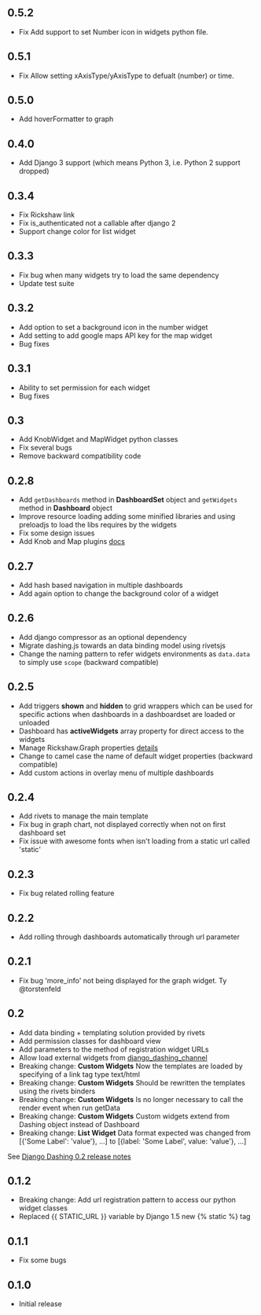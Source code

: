 ## 0.5.2
- Fix Add support to set Number icon in widgets python file.

## 0.5.1
- Fix Allow setting xAxisType/yAxisType to defualt (number) or time.

## 0.5.0
- Add hoverFormatter to graph

## 0.4.0
- Add Django 3 support (which means Python 3, i.e. Python 2 support dropped)

## 0.3.4
- Fix Rickshaw link
- Fix is_authenticated not a callable after django 2
- Support change color for list widget

## 0.3.3
- Fix bug when many widgets try to load the same dependency
- Update test suite

## 0.3.2
- Add option to set a background icon in the number widget
- Add setting to add google maps API key for the map widget
- Bug fixes

## 0.3.1
- Ability to set permission for each widget
- Bug fixes

## 0.3
- Add KnobWidget and MapWidget python classes
- Fix several bugs
- Remove backward compatibility code

## 0.2.8
- Add `getDashboards` method in **DashboardSet** object and `getWidgets` method in **Dashboard** object
- Improve resource loading adding some minified libraries and using preloadjs to load the libs requires by the widgets
- Fix some design issues
- Add Knob and Map plugins [docs](https://github.com/talpor/django-dashing/pull/20)

## 0.2.7
- Add hash based navigation in multiple dashboards
- Add again option to change the background color of a widget

## 0.2.6
- Add django compressor as an optional dependency
- Migrate dashing.js towards an data binding model using rivetsjs
- Change the naming pattern to refer widgets environments as `data.data` to simply use `scope` (backward compatible)

## 0.2.5

- Add triggers **shown** and **hidden** to grid wrappers which can be used for specific actions when dashboards in a dashboardset are loaded or unloaded
- Dashboard has **activeWidgets** array property for direct access to the widgets
- Manage Rickshaw.Graph properties [details](https://github.com/talpor/django-dashing/pull/20)
- Change to camel case the name of default widget properties (backward compatible)
- Add custom actions in overlay menu of multiple dashboards

## 0.2.4

- Add rivets to manage the main template
- Fix bug in graph chart, not displayed correctly when not on first dashboard set
- Fix issue with awesome fonts when isn't loading from a static url called 'static'

## 0.2.3

- Fix bug related rolling feature

## 0.2.2

- Add rolling through dashboards automatically through url parameter

## 0.2.1

- Fix bug 'more_info' not being displayed for the graph widget. Ty @torstenfeld

## 0.2

- Add data binding + templating solution provided by rivets
- Add permission classes for dashboard view
- Add parameters to the method of registration widget URLs
- Allow load external widgets from [django_dashing_channel](https://github.com/talpor/django-dashing-channel)
- Breaking change: **Custom Widgets** Now the templates are loaded by specifying of a link tag type text/html
- Breaking change: **Custom Widgets** Should be rewritten the templates using the rivets binders
- Breaking change: **Custom Widgets** Is no longer necessary to call the render event when run getData
- Breaking change: **Custom Widgets** Custom widgets extend from Dashing object instead of Dashboard
- Breaking change: **List Widget** Data format expected was changed from [{'Some Label': 'value'}, ...] to [{label: 'Some Label', value: 'value'}, ...]

See [Django Dashing 0.2 release notes](https://github.com/talpor/django-dashing/wiki/Django-Dashing-0.2-release-notes)

## 0.1.2

- Breaking change: Add url registration pattern to access our python widget classes
- Replaced {{ STATIC_URL }} variable by Django 1.5 new {% static %} tag

## 0.1.1

- Fix some bugs

## 0.1.0

- Initial release
